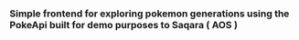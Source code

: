 ### Simple frontend for exploring pokemon generations using the PokeApi built for demo purposes to Saqara ( AOS )
